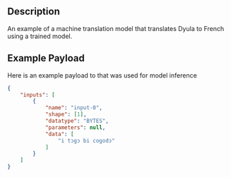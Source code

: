 ## Description

An example of a machine translation model that translates Dyula to French using a trained model.


## Example Payload

Here is an example payload to that was used for model inference

```json
{
    "inputs": [
        {
            "name": "input-0",
            "shape": [1],
            "datatype": "BYTES",
            "parameters": null,
            "data": [
                "i tɔgɔ bi cogodɔ"
            ]
        }
    ]
}
```
